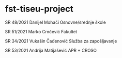 # fst-tiseu-project

SR 48/2021	Danijel	Mohači        Osnovne/srednje škole

SR 51/2021	Marko	Crnčević        Fakultet

SR 34/2021	Vukašin	Čađenović		  Služba za zapošljavanje

SR 53/2021	Andrija	Matijašević		APR + CROSO
